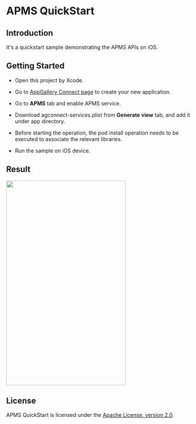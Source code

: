 # APMS QuickStart


## Introduction
It's a quickstart sample demonstrating the APMS APIs on iOS. 

## Getting Started
- Open this project by Xcode.

- Go to [AppGallery Connect page](https://developer.huawei.com/consumer/cn/service/josp/agc/index.html#/myApp) to create your new application. 

- Go to **APMS** tab and enable APMS service.

- Download agconnect-services.plist from **Generate view** tab, and add it under app directory.

- Before starting the operation, the pod install operation needs to be executed to associate the relevant libraries.

- Run the sample on iOS device. 

## Result

<img src="./screenshot.jpg" height="550" width="320" />

## License

APMS QuickStart is licensed under the [Apache License, version 2.0](http://www.apache.org/licenses/LICENSE-2.0).
